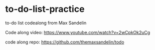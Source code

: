 # to-do-list-practice
to-do list codealong from Max Sandelin

Code along video: https://www.youtube.com/watch?v=2wCpkOk2uCg

code along repo: https://github.com/themaxsandelin/todo